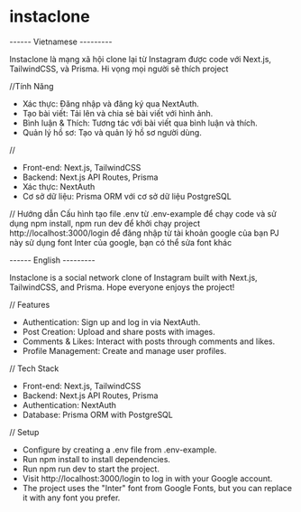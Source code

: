 # instaclone
------ Vietnamese ---------

Instaclone là mạng xã hội clone lại từ Instagram được code với Next.js, TailwindCSS, và Prisma. Hi vọng mọi người sẽ thích project 

//Tính Năng
- Xác thực: Đăng nhập và đăng ký qua NextAuth.
- Tạo bài viết: Tải lên và chia sẻ bài viết với hình ảnh.
- Bình luận & Thích: Tương tác với bài viết qua bình luận và thích.
- Quản lý hồ sơ: Tạo và quản lý hồ sơ người dùng.

// 
- Front-end: Next.js, TailwindCSS
- Backend: Next.js API Routes, Prisma
- Xác thực: NextAuth
- Cơ sở dữ liệu: Prisma ORM với cơ sở dữ liệu PostgreSQL

// Hướng dẫn 
Cấu hình tạo file .env từ .env-example để chạy code và sử dụng npm install, npm run dev để khởi chạy project
http://localhost:3000/login để đăng nhập từ tài khoản google của bạn
PJ này sử dụng font Inter của google, bạn có thể sửa font khác

------ English ---------


Instaclone is a social network clone of Instagram built with Next.js, TailwindCSS, and Prisma. Hope everyone enjoys the project!

// Features
- Authentication: Sign up and log in via NextAuth.
- Post Creation: Upload and share posts with images.
- Comments & Likes: Interact with posts through comments and likes.
- Profile Management: Create and manage user profiles.

// Tech Stack
- Front-end: Next.js, TailwindCSS
- Backend: Next.js API Routes, Prisma
- Authentication: NextAuth
- Database: Prisma ORM with PostgreSQL

// Setup 
-  Configure by creating a .env file from .env-example.
-  Run npm install to install dependencies.
-  Run npm run dev to start the project.
-  Visit http://localhost:3000/login to log in with your Google account.
-  The project uses the "Inter" font from Google Fonts, but you can replace it with any font you prefer.
